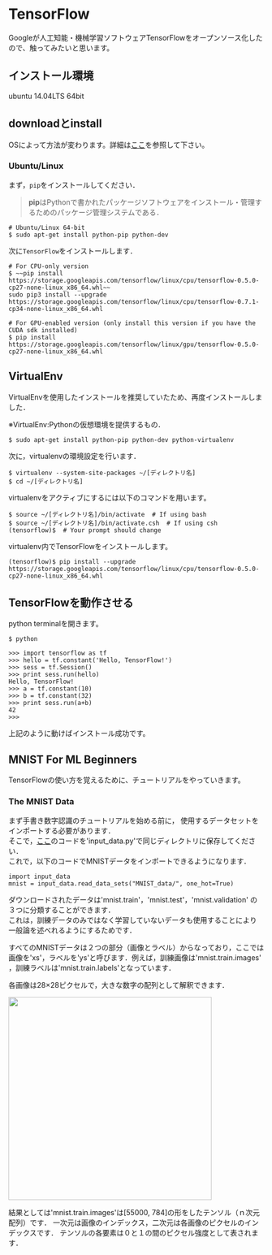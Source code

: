 # TensorFlow
Googleが人工知能・機械学習ソフトウェアTensorFlowをオープンソース化したので、触ってみたいと思います。

## インストール環境
ubuntu 14.04LTS 64bit

## downloadとinstall
OSによって方法が変わります。詳細は[ここ](http://tensorflow.org/get_started/os_setup.md)を参照して下さい。
### Ubuntu/Linux
まず，`pip`をインストールしてください．

> **pip**はPythonで書かれたパッケージソフトウェアをインストール・管理するためのパッケージ管理システムである．

```
# Ubuntu/Linux 64-bit
$ sudo apt-get install python-pip python-dev
```
次に`TensorFlow`をインストールします．
```
# For CPU-only version
$ ~~pip install https://storage.googleapis.com/tensorflow/linux/cpu/tensorflow-0.5.0-cp27-none-linux_x86_64.whl~~
sudo pip3 install --upgrade https://storage.googleapis.com/tensorflow/linux/cpu/tensorflow-0.7.1-cp34-none-linux_x86_64.whl

# For GPU-enabled version (only install this version if you have the CUDA sdk installed)
$ pip install https://storage.googleapis.com/tensorflow/linux/gpu/tensorflow-0.5.0-cp27-none-linux_x86_64.whl
```

## VirtualEnv
VirtualEnvを使用したインストールを推奨していたため、再度インストールしました．

※VirtualEnv:Pythonの仮想環境を提供するもの．
```
$ sudo apt-get install python-pip python-dev python-virtualenv
```

次に，virtualenvの環境設定を行います．
```
$ virtualenv --system-site-packages ~/[ディレクトリ名]
$ cd ~/[ディレクトリ名]
```

virtualenvをアクティブにするには以下のコマンドを用います。
```
$ source ~/[ディレクトリ名]/bin/activate  # If using bash
$ source ~/[ディレクトリ名]/bin/activate.csh  # If using csh
(tensorflow)$  # Your prompt should change
```

virtualenv内でTensorFlowをインストールします。
```
(tensorflow)$ pip install --upgrade https://storage.googleapis.com/tensorflow/linux/cpu/tensorflow-0.5.0-cp27-none-linux_x86_64.whl
```

## TensorFlowを動作させる
python terminalを開きます。
```
$ python

>>> import tensorflow as tf
>>> hello = tf.constant('Hello, TensorFlow!')
>>> sess = tf.Session()
>>> print sess.run(hello)
Hello, TensorFlow!
>>> a = tf.constant(10)
>>> b = tf.constant(32)
>>> print sess.run(a+b)
42
>>>
```
上記のように動けばインストール成功です。

## MNIST For ML Beginners
TensorFlowの使い方を覚えるために、チュートリアルをやっていきます。

### The MNIST Data
まず手書き数字認識のチュートリアルを始める前に，
使用するデータセットをインポートする必要があります．  
そこで，[ここ](https://github.com/tensorflow/tensorflow/blob/r0.7/tensorflow/examples/tutorials/mnist/input_data.py)のコードを'input_data.py'で同じディレクトリに保存してください．  
これで，以下のコードでMNISTデータをインポートできるようになります．
```
import input_data
mnist = input_data.read_data_sets("MNIST_data/", one_hot=True)
```
ダウンロードされたデータは'mnist.train'，'mnist.test'，'mnist.validation'
の３つに分類することができます．  
これは，訓練データのみではなく学習していないデータも使用することにより
一般論を述べれるようにするためです．

すべてのMNISTデータは２つの部分（画像とラベル）からなっており，ここでは
画像を'xs'，ラベルを'ys'と呼びます．例えば，訓練画像は'mnist.train.images'
，訓練ラベルは'mnist.train.labels'となっています．

各画像は28×28ピクセルで，大きな数字の配列として解釈できます．

<img src="https://www.tensorflow.org/versions/master/images/MNIST-Matrix.png" width="400px">

結果としては'mnist.train.images'は[55000, 784]の形をしたテンソル（ｎ次元配列）です．
一次元は画像のインデックス，二次元は各画像のピクセルのインデックスです．
テンソルの各要素は０と１の間のピクセル強度として表されます．
